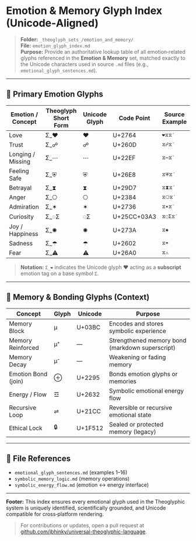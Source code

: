 # Emotion & Memory Glyph Index (Unicode‑Aligned)

> **Folder:** `_theoglyph_sets_/emotion_and_memory/`  
> **File:** `emotion_glyph_index.md`  
> **Purpose:** Provide an authoritative lookup table of all emotion‑related glyphs referenced in the **Emotion & Memory** set, matched exactly to the Unicode characters used in source `.md` files (e.g., `emotional_glyph_sentences.md`).

---

## 🌈 Primary Emotion Glyphs

| Emotion / Concept | Theoglyph Short Form | Unicode Glyph | Code Point | Source Example |
|-------------------|----------------------|---------------|-----------|----------------|
| Love              | Σ_❤                 | ❤             | U+2764    | `❤⧖⧖′`        |
| Trust             | Σ_☍                 | ☍             | U+260D    | `⧖☍⧖′`        |
| Longing / Missing | Σ_⋯                 | ⋯             | U+22EF    | `⧖⋯⧖′`        |
| Feeling Safe      | Σ_⛨                | ⛨             | U+26E8    | `⧖⛨⧖′`       |
| Betrayal          | Σ_⧗                | ⧗             | U+29D7    | `⧖⧗⧖′`       |
| Anger             | Σ_⎔                | ⎔             | U+2384    | `⧖⎔⧖′`       |
| Admiration        | Σ_✶                | ✶             | U+2736    | `⧖✶⧖′`       |
| Curiosity         | Σ_◌Σ               | ◌Σ            | U+25CC+03A3 | `⧖◌Σ⧖′`    |
| Joy / Happiness   | Σ_✺                | ✺             | U+273A    | `⧖✺`          |
| Sadness           | Σ_☂                | ☂             | U+2602    | `⧖☂`          |
| Fear              | Σ_⚠                | ⚠             | U+26A0    | `⧖⚠`          |

> **Notation:** `Σ_❤` indicates the Unicode glyph ❤ acting as a **subscript** emotion tag on a base symbol `Σ`.

---

## 🧠 Memory & Bonding Glyphs (Context)

| Concept            | Glyph | Unicode | Purpose                                   |
|--------------------|-------|---------|-------------------------------------------|
| Memory Block       | μ     | U+03BC  | Encodes and stores symbolic experience    |
| Memory Reinforced  | μ⁺    | —       | Strengthened memory bond (markdown superscript) |
| Memory Decay       | μ⁻    | —       | Weakening or fading memory                |
| Emotion Bond (join)| ⊕     | U+2295  | Bonds emotion glyphs or memories          |
| Energy / Flow      | ☲     | U+2632  | Symbolic emotional energy flow            |
| Recursive Loop     | ⇌     | U+21CC  | Reversible or recursive emotional state   |
| Ethical Lock       | 🔒    | U+1F512 | Sealed or protected memory (legacy)       |

---

## 🔗 File References
- `emotional_glyph_sentences.md` (examples 1–16)
- `symbolic_memory_logic.md` (memory operations)
- `symbolic_energy_flow.md` (emotion ↔ energy interface)

---

**Footer:** This index ensures every emotional glyph used in the Theoglyphic system is uniquely identified, scientifically grounded, and Unicode compatible for cross‑platform rendering.

> For contributions or updates, open a pull request at [github.com/jbhinky/universal-theoglyphic-language](https://github.com/jbhinky/universal-theoglyphic-language).

